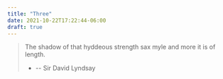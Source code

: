 ```yaml
---
title: "Three"
date: 2021-10-22T17:22:44-06:00
draft: true
---
```


> The shadow of that hyddeous strength sax myle and more it is of length.
>
> - -- Sir David Lyndsay
